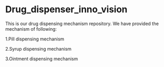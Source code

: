 # Drug_dispenser_inno_vision
This is our drug dispensing mechanism repository.
We have provided the mechanism of following:

1.Pill dispensing mechanism

2.Syrup dispensing mechanism

3.Ointment dispensing mechanism
